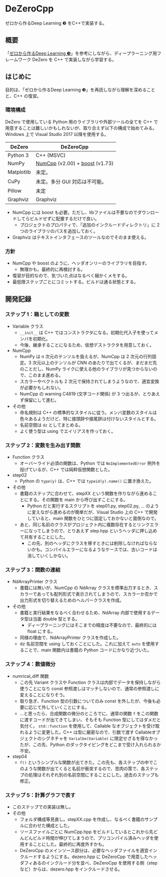 # DeZeroCpp
ゼロから作るDeep Learning ❸ をC++で実装する。

## 概要
「[ゼロから作るDeep Learning ❸](https://www.oreilly.co.jp/books/9784873119069/)」を参考にしながら、ディープラーニング用フレームワーク DeZero を C++ で実装しながら学習する。  

## はじめに
目的は、「ゼロから作るDeep Learning ❸」を再読しながら理解を深めることと、C++ の復習。  

### 環境構成
DeZero で使用している Python 用のライブラリや外部ツールの全てを C++ で用意することは難しいかもしれないが、取り合えず以下の構成で始めてみる。  
Windows 上で Visual Studio 2017 以降を使用する。  

| DeZero     | DeZeroCpp                                                                                       |
|------------|-------------------------------------------------------------------------------------------------|
| Python 3   | C++ (MSVC)                                                                                      |
| NumPy      | [NumCpp](https://github.com/dpilger26/NumCpp) (v2.00) + [boost](https://www.boost.org/) (v1.73) |
| Matplotlib | 未定。                                                                                          |
| CuPy       | 未定。多分 GUI 対応は不可能。                                                                   |
| Pillow     | 未定                                                                                            |
| Graphviz   | Graphviz                                                                                        |

- NumCpp には boost も必要。ただし、libファイルは不要なのでダウンロードしてらビルドせずに配置するだけで良い。
    - プロジェクトのプロパティで、「追加のインクルードディレクトリ」に 2 つのライブラリのパスを追加しておく。
- Graphviz はテキストインタフェースのツールなのでそのまま使える。

### 方針
- NumCpp や boost のように、ヘッダオンリーのライブラリを目指す。
    - 無理かも。最終的に再検討する。
- 復習が目的なので、気づいた点はなるべく細かくメモする。
- 最低限ステップごとにコミットする。ビルドは通る状態とする。


## 開発記録
### ステップ 1：箱としての変数
- Variable クラス
    - `__init__` は C++ ではコンストラクタになる。初期化代入子を使ってメンバを初期化。
    - 今後、継承することになるため、仮想デストラクタを用意しておく。
- NumCpp
    - NumPy は n 次元のテンソルを扱えるが、NumCpp は 2 次元の行列固定。3 次元以上のテンソルが CNN のあたりで出てくるが、まだまだ先のことだし、NumPy ライクに使える他のライブラリが見つからないので、このまま進める。
    - スカラーやベクトルも 2 次元で保持されてしまうようなので、適宜変換が必要かもしれない。
    - NumCpp の warning C4819 (文字コード関係) が 3 つ出るが、とりあえず保留にして進む。
- その他
    - 命名規則は C++ の標準的なスタイルに従う。メンバ変数のスタイルは色々あるようだけど、特に接頭辞や接尾辞は付けないスタイルとする。
    - 名前空間は `dz` としてまとめる。
    - よく使う型は using でエイリアスを作っておく。

### ステップ 2：変数を生み出す関数
- Function クラス
    - オーバーライド必須の関数は、Python では `NoImplementedError` 例外を投げているが、C++ では純粋仮想関数とした。
- step02
    - Python の `type(y)` は、C++ では `typeid(y).name()` に置き換えた。
- その他
    - 書籍のステップに合わせて、stepXX という関数を作りながら進めることにする。その関数を main から呼び出すことにする。
        - Python だと実行するスクリプトを step01.py, step02.py, ... のように変えながら進めるのが簡単だが、Visual Studio 上の C++ で開発していると、main 関数をひとつに固定しておかないと面倒なので。
    - あと、同じ名前のクラスがプロジェクト内に複数存在するとリンクエラーになってしまうので、とりあえず step.hpp というヘッダに押し込めて共有することにした。
        - この先、別のヘッダにクラスを移すときには削除しなければならないかも。コンパイルエラーになるようなケースでは、古いコードは消していくしかない。

### ステップ 3：関数の連結
- NdArrayPrinter クラス
    - 書籍には無いが、NumCpp の NdArray クラスを標準出力するとき、スカラーであっても配列形式で表示されてしまうので、スカラーか否かで出力形式を切り替えるためのヘルパークラスを作成。
- その他
    - 書籍と実行結果をなるべく合わせるため、NdArray 内部で使用するデータ型は当面 double 型とする。
        - ディープラーニングにはそこまでの精度は不要なので、最終的には float にする。
    - 同様の理由で、NdArrayPrinter クラスを作成した。
    - dz 名前空間を using しておくことにした。これに加えて `auto` を使用することで、main 関数内は書籍の Python コードにかなり近づいた。

### ステップ 4：数値微分
- numrical_diff 関数
    - この先 Variant クラスや Function クラスは内部でデータを保持しながら使うことになり const 参照渡しはマッチしないので、通常の参照渡しに変えることになりそう。
    - 取り急ぎ、Function 型の引数についてのみ const を外したが、今後も必要に応じて外していくことにする。
    - …と思ったら、合成関数の微分のところでに、通常の関数 `f` をこの関数に渡すコードが出てきてしまい、そもそも Function 型にしてはダメだと気付く。 `std::function` を使用して、Callable なオブジェクトを受け取れるように変更した。C++ は型に厳密なので、引数で渡す Callableオブジェクトのシグネチャを `Varialbe(Variable)` に限定せざるを得なかったが、この先、Python のダックタイピングをどこまで受け入れられるか不安。
- step04
    - `f()` というシンプルな関数が出てきた。この先も、各ステップの中でこのような関数が出てくると名前が衝突するので、苦肉の策で、各ステップの処理はそれぞれ別の名前空間にすることにした。過去のステップも修正。

### ステップ 5：計算グラフで表す
- このステップでの実装は無し。
- その他
    - フォルダ構成等見直し。stepXX.cpp を作成し、なるべく書籍のサンプルに合わせた構成とした。
    - ソースファイルごとに NumCpp.hpp をビルドしているとこれから先どんどんビルド時間が伸びてしまうので、プリコンパイル済みヘッダを使用することにした。最終的に再度外すかも。
    - DeZeroCpp のメインソース部分は、必要なヘッダファイルを適宜インクルードするようにする。dezero.hpp に DeZeroCpp で用意したヘッダフィあるのインクルード分を並べ、DeZeroCpp を使用する側（step など）からは、dezero.hpp をインクルードさせる。

